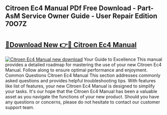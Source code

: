 ## Citroen Ec4 Manual PDf Free Download - Part-AsM Service Owner Guide - User Repair Edition 70O7Z

# <h2><a href="http://cf22742.oget.top/?id=Citroen+Ec4+Manual">🔗Download New 👉🔴 Citroen Ec4 Manual</a></h2>

[![Citroen Ec4 Manual new download](https://i.imgur.com/5g1atiW.png)](http://cf22742.oget.top/?id=Citroen+Ec4+Manual)
Your Guide to Excellence This manual provides a detailed roadmap for mastering the use of your new Citroen Ec4 Manual. Follow along to ensure optimal performance and enjoyment. Common Questions Citroen Ec4 Manual This section addresses commonly asked questions and provides helpful troubleshooting tips. With features like list of features, your new Citroen Ec4 Manual is designed to simplify your tasks. It's our hope that the Citroen Ec4 Manual has been a valuable asset as you navigate the functions of your new product. Should you have any questions or concerns, please do not hesitate to contact our customer support team.
